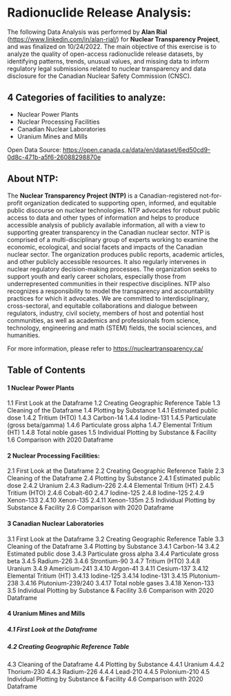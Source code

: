 # Radionuclide Release Analysis:

The following Data Analysis was performed by **Alan Rial** (https://www.linkedin.com/in/alan-rial/) for **Nuclear Transparency Project**, and was finalized on 10/24/2022. The main objective of this exercise is to analyze the quality of open-access radionuclide release datasets, by identifying patterns, trends, unusual values, and missing data to inform regulatory legal submissions related to nuclear transparency and data disclosure for the Canadian Nuclear Safety Commission (CNSC).

## 4 Categories of facilities to analyze:

- Nuclear Power Plants
- Nuclear Processing Facilities
- Canadian Nuclear Laboratories
- Uranium Mines and Mills

Open Data Source: https://open.canada.ca/data/en/dataset/6ed50cd9-0d8c-471b-a5f6-26088298870e

## About NTP:

The **Nuclear Transparency Project (NTP)** is a Canadian-registered not-for-profit organization dedicated to supporting open, informed, and equitable public discourse on nuclear technologies. NTP advocates for robust public access to data and other types of information and helps to produce accessible analysis of publicly available information, all with a view to supporting greater transparency in the Canadian nuclear sector. NTP is comprised of a multi-disciplinary group of experts working to examine the economic, ecological, and social facets and impacts of the Canadian nuclear sector. The organization produces public reports, academic articles, and other publicly accessible resources. It also regularly intervenes in nuclear regulatory decision-making processes. The organization seeks to support youth and early career scholars, especially those from underrepresented communities in their respective disciplines. NTP also recognizes a responsibility to model the transparency and accountability practices for which it advocates. We are committed to interdisciplinary, cross-sectoral, and equitable collaborations and dialogue between regulators, industry, civil society, members of host and potential host communities, as well as academics and professionals from science, technology, engineering and math (STEM) fields, the social sciences, and humanities.

For more information, please refer to https://nucleartransparency.ca/

## Table of Contents
#### 1  Nuclear Power Plants
  1.1  First Look at the Dataframe
  1.2  Creating Geographic Reference Table
  1.3  Cleaning of the Dataframe
1.4  Plotting by Substance
1.4.1  Estimated public dose
1.4.2  Tritium (HTO)
1.4.3  Carbon-14
1.4.4  Iodine-131
1.4.5  Particulate (gross beta/gamma)
1.4.6  Particulate gross alpha
1.4.7  Elemental Tritium (HT)
1.4.8  Total noble gases
1.5  Individual Plotting by Substance & Facility
1.6  Comparison with 2020 Dataframe
#### 2  Nuclear Processing Facilities:
2.1  First Look at the Dataframe
2.2  Creating Geographic Reference Table
2.3  Cleaning of the Dataframe
2.4  Plotting by Substance
2.4.1  Estimated public dose
2.4.2  Uranium
2.4.3  Radium-226
2.4.4  Elemental Tritium (HT)
2.4.5  Tritium (HTO)
2.4.6  Cobalt-60
2.4.7  Iodine-125
2.4.8  Iodine-125
2.4.9  Xenon-133
2.4.10  Xenon-135
2.4.11  Xenon-135m
2.5  Individual Plotting by Substance & Facility
2.6  Comparison with 2020 Dataframe
#### 3  Canadian Nuclear Laboratories
3.1  First Look at the Dataframe
3.2  Creating Geographic Reference Table
3.3  Cleaning of the Dataframe
3.4  Plotting by Substance
3.4.1  Carbon-14
3.4.2  Estimated public dose
3.4.3  Particulate gross alpha
3.4.4  Particulate gross beta
3.4.5  Radium-226
3.4.6  Strontium-90
3.4.7  Tritium (HTO)
3.4.8  Uranium
3.4.9  Americium-241
3.4.10  Argon-41
3.4.11  Cesium-137
3.4.12  Elemental Tritium (HT)
3.4.13  Iodine-125
3.4.14  Iodine-131
3.4.15  Plutonium-238
3.4.16  Plutonium-239/240
3.4.17  Total noble gases
3.4.18  Xenon-133
3.5  Individual Plotting by Substance & Facility
3.6  Comparison with 2020 Dataframe
#### 4  Uranium Mines and Mills
##### 4.1  First Look at the Dataframe
##### 4.2  Creating Geographic Reference Table
4.3  Cleaning of the Dataframe
4.4  Plotting by Substance
4.4.1  Uranium
4.4.2  Thorium-230
4.4.3  Radium-226
4.4.4  Lead-210
4.4.5  Polonium-210
4.5  Individual Plotting by Substance & Facility
4.6  Comparison with 2020 Dataframe
